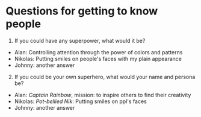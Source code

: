 # Questions for getting to know people

1. If you could have any superpower, what would it be?
  - Alan: Controlling attention through the power of colors and patterns
  - Nikolas: Putting smiles on people's faces with my plain appearance
  - Johnny: another answer

2. If you could be your own superhero, what would your name and persona be?
  - Alan: *Captain Rainbow*, mission: to inspire others to find their creativity
  - Nikolas: *Pot-bellied Nik*: Putting smiles on ppl's faces
  - Johnny: another answer
